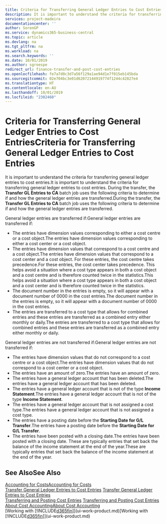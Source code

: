 ```yaml
---
title: Criteria for Transferring General Ledger Entries to Cost Entries | Microsoft Docs
description: It is important to understand the criteria for transferring general ledger entries to cost entries. During the transfer, the **Transfer GL Entries to CA** batch job uses the following criteria to determine if and how the general ledger entries are transferred.
services: project-madeira
documentationcenter: ''
author: SorenGP
ms.service: dynamics365-business-central
ms.topic: article
ms.devlang: na
ms.tgt_pltfrm: na
ms.workload: na
ms.search.keywords: ''
ms.date: 10/01/2019
ms.author: sgroespe
redirect_url: finance-transfer-and-post-cost-entries
ms.openlocfilehash: fe7a7d0c3d7a56f129a1ae94d1e7f015eb145bda
ms.sourcegitcommit: 02e704bc3e01d62072144919774f1244c42827e4
ms.translationtype: HT
ms.contentlocale: en-AU
ms.lasthandoff: 10/01/2019
ms.locfileid: "2302460"
---
```

# <a name="criteria-for-transferring-general-ledger-entries-to-cost-entries"></a><span data-ttu-id="45737-104">Criteria for Transferring General Ledger Entries to Cost Entries</span><span class="sxs-lookup"><span data-stu-id="45737-104">Criteria for Transferring General Ledger Entries to Cost Entries</span></span>
<span data-ttu-id="45737-105">It is important to understand the criteria for transferring general ledger entries to cost entries.</span><span class="sxs-lookup"><span data-stu-id="45737-105">It is important to understand the criteria for transferring general ledger entries to cost entries.</span></span> <span data-ttu-id="45737-106">During the transfer, the **Transfer GL Entries to CA** batch job uses the following criteria to determine if and how the general ledger entries are transferred.</span><span class="sxs-lookup"><span data-stu-id="45737-106">During the transfer, the **Transfer GL Entries to CA** batch job uses the following criteria to determine if and how the general ledger entries are transferred.</span></span>  

<span data-ttu-id="45737-107">General ledger entries are transferred if:</span><span class="sxs-lookup"><span data-stu-id="45737-107">General ledger entries are transferred if:</span></span>  

-   <span data-ttu-id="45737-108">The entries have dimension values corresponding to either a cost centre or a cost object.</span><span class="sxs-lookup"><span data-stu-id="45737-108">The entries have dimension values corresponding to either a cost center or a cost object.</span></span>  
-   <span data-ttu-id="45737-109">The entries have dimension values that correspond to a cost centre and a cost object.</span><span class="sxs-lookup"><span data-stu-id="45737-109">The entries have dimension values that correspond to a cost center and a cost object.</span></span> <span data-ttu-id="45737-110">For these entries, the cost centre takes precedence.</span><span class="sxs-lookup"><span data-stu-id="45737-110">For these entries, the cost center takes precedence.</span></span> <span data-ttu-id="45737-111">This helps avoid a situation where a cost type appears in both a cost object and a cost centre and is therefore counted twice in the statistics.</span><span class="sxs-lookup"><span data-stu-id="45737-111">This helps avoid a situation where a cost type appears in both a cost object and a cost center and is therefore counted twice in the statistics.</span></span>  
-   <span data-ttu-id="45737-112">The document number in the entries is empty, so it will appear with a document number of 0000 in the cost entries.</span><span class="sxs-lookup"><span data-stu-id="45737-112">The document number in the entries is empty, so it will appear with a document number of 0000 in the cost entries.</span></span>  
-   <span data-ttu-id="45737-113">The entries are transferred to a cost type that allows for combined entries and these entries are transferred as a combined entry either monthly or daily.</span><span class="sxs-lookup"><span data-stu-id="45737-113">The entries are transferred to a cost type that allows for combined entries and these entries are transferred as a combined entry either monthly or daily.</span></span>  

<span data-ttu-id="45737-114">General ledger entries are not transferred if:</span><span class="sxs-lookup"><span data-stu-id="45737-114">General ledger entries are not transferred if:</span></span>  

-   <span data-ttu-id="45737-115">The entries have dimension values that do not correspond to a cost centre or a cost object.</span><span class="sxs-lookup"><span data-stu-id="45737-115">The entries have dimension values that do not correspond to a cost center or a cost object.</span></span>  
-   <span data-ttu-id="45737-116">The entries have an amount of zero.</span><span class="sxs-lookup"><span data-stu-id="45737-116">The entries have an amount of zero.</span></span>  
-   <span data-ttu-id="45737-117">The entries have a general ledger account that has been deleted.</span><span class="sxs-lookup"><span data-stu-id="45737-117">The entries have a general ledger account that has been deleted.</span></span>  
-   <span data-ttu-id="45737-118">The entries have a general ledger account that is not of the type **Income Statement**.</span><span class="sxs-lookup"><span data-stu-id="45737-118">The entries have a general ledger account that is not of the type **Income Statement**.</span></span>  
-   <span data-ttu-id="45737-119">The entries have a general ledger account that is not assigned a cost type.</span><span class="sxs-lookup"><span data-stu-id="45737-119">The entries have a general ledger account that is not assigned a cost type.</span></span>  
-   <span data-ttu-id="45737-120">The entries have a posting date before the **Starting Date for G/L Transfer**.</span><span class="sxs-lookup"><span data-stu-id="45737-120">The entries have a posting date before the **Starting Date for G/L Transfer**.</span></span>  
-   <span data-ttu-id="45737-121">The entries have been posted with a closing date.</span><span class="sxs-lookup"><span data-stu-id="45737-121">The entries have been posted with a closing date.</span></span> <span data-ttu-id="45737-122">These are typically entries that set back the balance of the income statement at the end of the year.</span><span class="sxs-lookup"><span data-stu-id="45737-122">These are typically entries that set back the balance of the income statement at the end of the year.</span></span>  

## <a name="see-also"></a><span data-ttu-id="45737-123">See Also</span><span class="sxs-lookup"><span data-stu-id="45737-123">See Also</span></span>  
[<span data-ttu-id="45737-124">Accounting for Costs</span><span class="sxs-lookup"><span data-stu-id="45737-124">Accounting for Costs</span></span>](finance-manage-cost-accounting.md)  
 <span data-ttu-id="45737-125">[Transfer General Ledger Entries to Cost Entries](finance-how-to-transfer-general-ledger-entries-to-cost-entries.md) </span><span class="sxs-lookup"><span data-stu-id="45737-125">[Transfer General Ledger Entries to Cost Entries](finance-how-to-transfer-general-ledger-entries-to-cost-entries.md) </span></span>  
 <span data-ttu-id="45737-126">[Transferring and Posting Cost Entries](finance-transfer-and-post-cost-entries.md) </span><span class="sxs-lookup"><span data-stu-id="45737-126">[Transferring and Posting Cost Entries](finance-transfer-and-post-cost-entries.md) </span></span>  
 [<span data-ttu-id="45737-127">About Cost Accounting</span><span class="sxs-lookup"><span data-stu-id="45737-127">About Cost Accounting</span></span>](finance-about-cost-accounting.md)  
 <span data-ttu-id="45737-128">[Working with [!INCLUDE[d365fin](includes/d365fin_md.md)]](ui-work-product.md)</span><span class="sxs-lookup"><span data-stu-id="45737-128">[Working with [!INCLUDE[d365fin](includes/d365fin_md.md)]](ui-work-product.md)</span></span>
